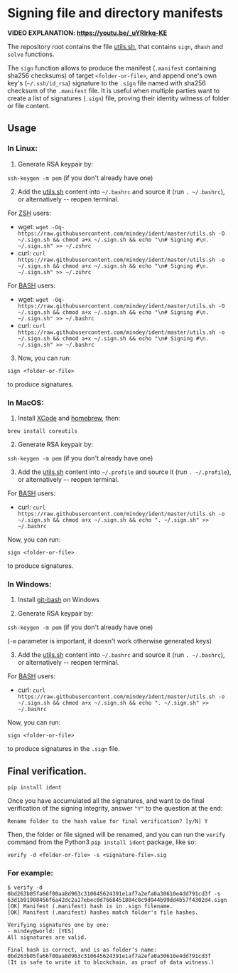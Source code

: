 # Signing file and directory manifests

**VIDEO EXPLANATION: https://youtu.be/_uYRIrkq-KE**

The repository root contains the file [utils.sh](https://raw.githubusercontent.com/mindey/ident/master/utils.sh), that contains `sign`, `dhash` and `solve` functions.

The `sign` function allows to produce the manifest (`.manifest` containing sha256 checksums) of target `<folder-or-file>`, and append one's own key's (`~/.ssh/id_rsa`) signature to the `.sign` file named with sha256 checksum of the `.manifest` file. It is useful when multiple parties want to create a list of signatures (`.sign`) file, proving their identity witness of folder or file content.

## Usage

### In Linux:

1. Generate RSA keypair by:

`ssh-keygen -m pem` (if you don't already have one)

2. Add the  [utils.sh](https://raw.githubusercontent.com/mindey/ident/master/utils.sh) content into `~/.bashrc` and source it (run `. ~/.bashrc`), or alternatively -- reopen terminal.

For [ZSH](https://ohmyz.sh/) users:
- wget: `wget -Oq- https://raw.githubusercontent.com/mindey/ident/master/utils.sh -O ~/.sign.sh && chmod a+x ~/.sign.sh && echo "\n# Signing #\n. ~/.sign.sh" >> ~/.zshrc`
- curl: `curl https://raw.githubusercontent.com/mindey/ident/master/utils.sh -o ~/.sign.sh && chmod a+x ~/.sign.sh && echo "\n# Signing #\n. ~/.sign.sh" >> ~/.zshrc`

For [BASH](https://www.gnu.org/software/bash/) users:
- wget: `wget -Oq- https://raw.githubusercontent.com/mindey/ident/master/utils.sh -O ~/.sign.sh && chmod a+x ~/.sign.sh && echo "\n# Signing #\n. ~/.sign.sh" >> ~/.bashrc`
- curl: `curl https://raw.githubusercontent.com/mindey/ident/master/utils.sh -o ~/.sign.sh && chmod a+x ~/.sign.sh && echo "\n# Signing #\n. ~/.sign.sh" >> ~/.bashrc`


3. Now, you can run:

`sign <folder-or-file>`

to produce signatures.

### In MacOS:

1. Install [XCode](https://developer.apple.com/xcode/) and [homebrew](https://brew.sh/), then:

`brew install coreutils`

2. Generate RSA keypair by:

`ssh-keygen -m pem` (if you don't already have one)

3. Add the  [utils.sh](https://raw.githubusercontent.com/mindey/ident/master/utils.sh) content into `~/.profile` and source it (run `. ~/.profile`), or alternatively -- reopen terminal.

For [BASH](https://www.gnu.org/software/bash/) users:
- curl: `curl https://raw.githubusercontent.com/mindey/ident/master/utils.sh -o ~/.sign.sh && chmod a+x ~/.sign.sh && echo ". ~/.sign.sh" >> ~/.bashrc`

Now, you can run:

`sign <folder-or-file>`

to produce signatures.

### In Windows:

1. Install [git-bash](https://gitforwindows.org/) on Windows

2. Generate RSA keypair by:

`ssh-keygen -m pem` (if you don't already have one)

(`-m` parameter is important, it doesn't work otherwise generated keys)

3. Add the  [utils.sh](https://raw.githubusercontent.com/mindey/ident/master/utils.sh) content into `~/.bashrc` and source it (run `. ~/.bashrc`), or alternatively -- reopen terminal.

For [BASH](https://www.gnu.org/software/bash/) users:
- curl: `curl https://raw.githubusercontent.com/mindey/ident/master/utils.sh -o ~/.sign.sh && chmod a+x ~/.sign.sh && echo ". ~/.sign.sh" >> ~/.bashrc`

Now, you can run:

`sign <folder-or-file>`

to produce signatures in the `.sign` file.


## Final verification.

`pip install ident`

Once you have accumulated all the signatures, and want to do final verification of the signing integrity, answer `"Y"` to the question at the end:

`Rename folder to the hash value for final verification? [y/N] Y`

Then, the folder or file signed will be renamed, and you can run the `verify` command from the Python3 `pip install ident` package, like so:

`verify -d <folder-or-file> -s <signature-file>.sig`

### For example:

```
$ verify -d 0bd263b05fa66f00aa8d963c310645624391e1af7a2efa0a30610e4dd791cd3f -s 63d1b91908456f6a42dc2a17ebec0d7668451804c8c9d944b99dd4b57f4302d4.sign
[OK] Manifest (.manifest) hash is in .sign filename.
[OK] Manifest (.manifest) hashes match folder's file hashes.

Verifying signatures one by one:
- mindey@world: [YES]
All signatures are valid.

Final hash is correct, and is as folder's name:
0bd263b05fa66f00aa8d963c310645624391e1af7a2efa0a30610e4dd791cd3f
(It is safe to write it to blockchain, as proof of data witness.)
```
